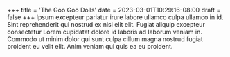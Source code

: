 +++
title = 'The Goo Goo Dolls'
date = 2023-03-01T10:29:16-08:00
draft = false
+++
Ipsum excepteur pariatur irure labore ullamco culpa ullamco in id. Sint reprehenderit qui nostrud ex nisi elit elit. Fugiat aliquip excepteur consectetur Lorem cupidatat dolore id laboris ad laborum veniam in. Commodo ut minim dolor qui sunt culpa cillum magna nostrud fugiat proident eu velit elit. Anim veniam qui quis ea eu proident.
